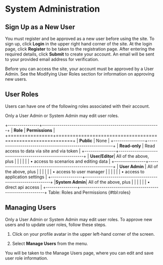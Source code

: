 # System Administration


## Sign Up as a New User

You must register and be approved as a new user before using the site.
To sign up, click **Login** in the upper right hand corner of the site.
At the login page, click **Register** to be taken to the registration
page. After entering the required details, click **Submit** to create
your account. An email will be sent to your provided email address for
verification.

Before you can access the site, your account must be approved by a User
Admin. See the Modifying User Roles section for information on approving
new users.

## User Roles


Users can have one of the following roles associated with their account.

Only a User Admin or System Admin may edit user roles.

+----------------+------------------------------------------------------------+
| **Role**       | **Permissions**                                            |
+================+============================================================+
| **Public**     | None                                                       |
+----------------+------------------------------------------------------------+
| **Read-only**  | Read access to data via site and via token                 |
+----------------+------------------------------------------------------------+
| **User/Editor**| All of the above, plus                                     |
|                |                                                            |
|                | • access to scenarios and editing data                     |
+----------------+------------------------------------------------------------+
| **User Admin** | All of the above, plus                                     |
|                |                                                            |
|                | • access to user manager                                   |
|                |                                                            |
|                | • access to application settings                           |
+----------------+------------------------------------------------------------+
|**System Admin**| All of the above, plus                                     |
|                |                                                            |
|                | • direct api access                                        |
+----------------+------------------------------------------------------------+
Table: Roles and Permissions {#tbl:roles}

## Managing Users

Only a User Admin or System Admin may edit user roles. To approve new
users and to update user roles, follow these steps.

1.  Click on your profile avatar in the upper left-hand corner of the
    screen.

2.  Select **Manage Users** from the menu.

You will be taken to the Manage Users page, where you can edit and save
user role information.

